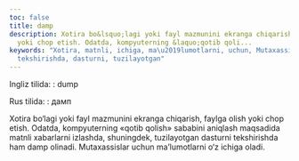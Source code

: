 ```yaml
---
toc: false
title: damp
description: Xotira bo&lsquo;lagi yoki fayl mazmunini ekranga chiqarish, faylga olish
  yoki chop etish. Odatda, kompyuterning &laquo;qotib qoli...
keywords: "Xotira, matnli, ichiga, ma\u2019lumotlarni, uchun, Mutaxassislar, olinadi,
  tekshirishda, dasturni, tuzilayotgan"
---
```


Ingliz tilida:
:   dump

Rus tilida:
:   дамп

Xotira bo‘lagi yoki fayl mazmunini ekranga chiqarish, faylga olish yoki chop etish. Odatda, kompyuterning «qotib qolish» sababini aniqlash maqsadida matnli xabarlarni izlashda, shuningdek, tuzilayotgan dasturni tekshirishda ham damp olinadi. Mutaxassislar uchun ma’lumotlarni o‘z ichiga oladi.